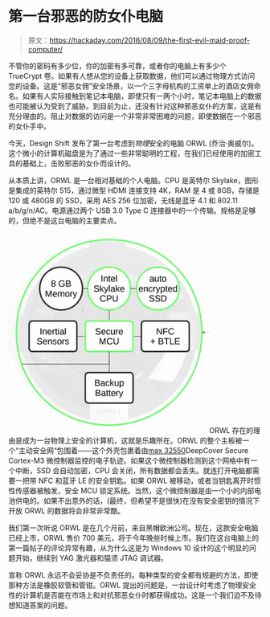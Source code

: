 # 第一台邪恶的防女仆电脑

> 原文：<https://hackaday.com/2016/08/09/the-first-evil-maid-proof-computer/>

不管你的密码有多少位，你的加密有多可靠，或者你的电脑上有多少个 TrueCrypt 卷。如果有人想从您的设备上获取数据，他们可以通过物理方式访问您的设备。这是“邪恶女佣”安全场景，以一个三字母机构的工资单上的酒店女佣命名。如果有人实际接触到笔记本电脑，即使只有一两个小时，笔记本电脑上的数据也可能被认为受到了威胁。到目前为止，还没有针对这种邪恶女仆的方案，这是有充分理由的。阻止对数据的访问是一个非常非常困难的问题，即使数据在一个邪恶的女仆手中。

今天，Design Shift 发布了第一台考虑到*物理*安全的电脑 ORWL (乔治·奥威尔)。这个微小的计算机磁盘是为了通过一些非常聪明的工程，在我们已经使用的加密工具的基础上，击败邪恶的女仆而设计的。

从本质上讲，ORWL 是一台相对基础的个人电脑。CPU 是英特尔 Skylake，图形是集成的英特尔 515，通过微型 HDMI 连接支持 4K，RAM 是 4 或 8GB，存储是 120 或 480GB 的 SSD，采用 AES 256 位加密，无线是蓝牙 4.1 和 802.11 a/b/g/n/AC。电源通过两个 USB 3.0 Type C 连接器中的一个传输。规格是足够的，但绝不是这台电脑的主要卖点。

[![ORWL](img/8f79f11d18ad2e395ad99d58a55705d0.png)](https://hackaday.com/wp-content/uploads/2016/08/orwl.png)ORWL 存在的理由是成为一台物理上安全的计算机，这就是乐趣所在。ORWL 的整个主板被一个“主动安全网”包围着——这个外壳包裹着由[max 32550](https://www.maximintegrated.com/en/products/digital/microcontrollers/MAX32550.html)DeepCover Secure Cortex-M3 微控制器监控的电子轨迹。如果这个微控制器检测到这个网格中有一个中断，SSD 会自动加密，CPU 会关闭，所有数据都会丢失。就连打开电脑都需要一把带 NFC 和蓝牙 LE 的安全钥匙。如果 ORWL 被移动，或者当钥匙离开时惯性传感器被触发，安全 MCU 锁定系统。当然，这个微控制器是由一个小的内部电池供电的。如果不出意外的话，(最终，但希望不是很快)在没有安全密钥的情况下开放 ORWL 的数据将会非常非常酷。

我们第一次听说 ORWL 是在几个月前，来自黑帽欧洲公司。现在，这款安全电脑已经上市，ORWL 售价 700 美元，将于今年晚些时候上市。我们在这台电脑上的第一篇帖子的评论异常有趣，从为什么这是为 Windows 10 设计的这个明显的问题开始，继续到 YAG 激光器和猫须 JTAG 调试器。

宣称 ORWL 永远不会妥协是不负责任的。每种类型的安全都有规避的方法，即使那种方法是橡胶软管和管钳。ORWL 提出的问题是，一台设计时考虑了物理安全性的计算机是否能在市场上和对抗邪恶女仆时都获得成功。这是一个我们迫不及待想知道答案的问题。